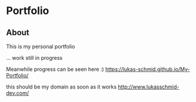 # Portfolio

## About

This is my personal portfolio

... work still in progress

Meanwhile progress can be seen here :)
https://lukas-schmid.github.io/My-Portfolio/

this should be my domain as soon as it works
http://www.lukasschmid-dev.com/
